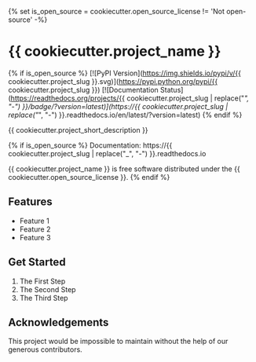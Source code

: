 {% set is_open_source = cookiecutter.open_source_license != 'Not open-source' -%}
# {{ cookiecutter.project_name }}

{% if is_open_source %}
[![PyPI Version](https://img.shields.io/pypi/v/{{ cookiecutter.project_slug }}.svg)](https://pypi.python.org/pypi/{{ cookiecutter.project_slug }})
[![Documentation Status](https://readthedocs.org/projects/{{ cookiecutter.project_slug | replace("_", "-") }}/badge/?version=latest)](https://{{ cookiecutter.project_slug | replace("_", "-") }}.readthedocs.io/en/latest/?version=latest)
{% endif %}

{{ cookiecutter.project_short_description }}

{% if is_open_source %}
Documentation: https://{{ cookiecutter.project_slug | replace("_", "-") }}.readthedocs.io

{{ cookiecutter.project_name }} is free software distributed under the {{ cookiecutter.open_source_license }}.
{% endif %}


## Features

- Feature 1
- Feature 2
- Feature 3


## Get Started

1. The First Step
2. The Second Step
3. The Third Step


## Acknowledgements

This project would be impossible to maintain without the help of our generous contributors.